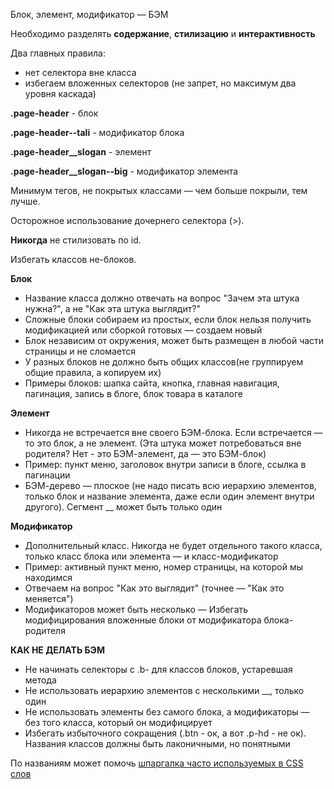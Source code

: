 Блок, элемент, модификатор — БЭМ

Необходимо разделять <b>содержание</b>, <b>стилизацию</b> и <b>интерактивность</b>

Два главных правила:
- нет селектора вне класса
- избегаем вложенных селекторов (не запрет, но максимум два уровня каскада)

<b>.page-header</b> - блок

<b>.page-header--tali</b> - модификатор блока

<b>.page-header__slogan</b>  - элемент

<b>.page-header__slogan--big</b> - модификатор элемента

Минимум тегов, не покрытых классами — чем больше покрыли, тем лучше.

Осторожное использование дочернего селектора (>).

<b>Никогда</b> не стилизовать по id.

Избегать классов не-блоков.

<b>Блок</b>

- Название класса должно отвечать на вопрос "Зачем эта штука нужна?", а не "Как эта штука выглядит?"
- Сложные блоки собираем из простых, если блок нельзя получить модификацией или сборкой готовых — создаем новый
- Блок независим от окружения, может быть размещен в любой части страницы и не сломается 
- У разных блоков не должно быть общих классов(не группируем общие правила, а копируем их)
- Примеры блоков: шапка сайта, кнопка, главная навигация, пагинация, запись в блоге, блок товара в каталоге

<b>Элемент</b>

- Никогда не встречается вне своего БЭМ-блока. Если встречается — то это блок, а не элемент. (Эта штука может потребоваться вне родителя? Нет - это БЭМ-элемент, да — это БЭМ-блок)
- Пример: пункт меню, заголовок внутри записи в блоге, ссылка в пагинации
- БЭМ-дерево — плоское (не надо писать всю иерархию элементов, только блок и название элемента, даже если один элемент внутри другого). Сегмент __ может быть только один

<b>Модификатор</b>

- Дополнительный класс. Никогда не будет отдельного такого класса, только класс блока или элемента — и класс-модификатор
- Пример: активный пункт меню, номер страницы, на которой мы находимся
- Отвечаем на вопрос "Как это выглядит" (точнее — "Как это меняется")
- Модификаторов может быть несколько
— Избегать модифицирования вложенные блоки от модификатора блока-родителя

<b>КАК НЕ ДЕЛАТЬ БЭМ</b>

- Не начинать селекторы с .b- для классов блоков, устаревшая метода
- Не использовать иерархию элементов с несколькими __, только один
- Не использовать элементы без самого блока, а модификаторы — без того класса, который он модифицирует
- Избегать избыточного сокращения (.btn - ок, а вот .p-hd - не ок). Названия классов должны быть лаконичными, но понятными

По названиям может помочь <a href="https://github.com/yoksel/common-words">шпаргалка часто используемых в CSS слов</a>


